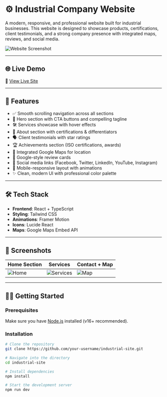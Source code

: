 # ⚙️ Industrial Company Website

A modern, responsive, and professional website built for industrial businesses. This website is designed to showcase products, certifications, client testimonials, and a strong company presence with integrated maps, reviews, and social media.

![Website Screenshot](./public/screenshot.png)

---

## 🌐 Live Demo

🔗 [View Live Site](https://your-demo-link.com)

---

## 🚀 Features

- ✅ Smooth scrolling navigation across all sections  
- 🧲 Hero section with CTA buttons and compelling tagline  
- 🛠️ Services showcase with hover effects  
- 📜 About section with certifications & differentiators  
- 🗣️ Client testimonials with star ratings  
- 🏆 Achievements section (ISO certifications, awards)  
- 📍 Integrated Google Maps for location  
- 💬 Google-style review cards  
- 🔗 Social media links (Facebook, Twitter, LinkedIn, YouTube, Instagram)  
- 📱 Mobile-responsive layout with animations  
- ✨ Clean, modern UI with professional color palette  

---

## 🛠️ Tech Stack

- **Frontend**: React + TypeScript  
- **Styling**: Tailwind CSS  
- **Animations**: Framer Motion  
- **Icons**: Lucide React  
- **Maps**: Google Maps Embed API  

---

## 📸 Screenshots

| Home Section | Services | Contact + Map |
|--------------|----------|---------------|
| ![Home](./public/screens/home.png) | ![Services](./public/screens/services.png) | ![Map](./public/screens/map.png) |

---

## 🧑‍💻 Getting Started

### Prerequisites
Make sure you have [Node.js](https://nodejs.org/) installed (v16+ recommended).

### Installation

```bash
# Clone the repository
git clone https://github.com/your-username/industrial-site.git

# Navigate into the directory
cd industrial-site

# Install dependencies
npm install

# Start the development server
npm run dev
